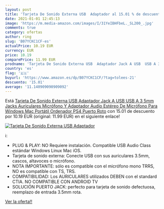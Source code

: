 ```yaml
---
layout: post
title: 'Tarjeta De Sonido Externa USB  Adaptador al 15.01 % de descuento'
date: 2021-01-01 12:45:13
image: 'https://m.media-amazon.com/images/I/31YeIBHFbeL._SL200_.jpg'
comments: true
category: ofertas
author: ring
slug: 'B07YCKC1CF-es'
actualPrice: 10.19 EUR
currency: EUR
price: 10.19
comparePrice: 11.99 EUR
prodname: 'Tarjeta De Sonido Externa USB  Adaptador Jack A USB  USB A 3 5mm Jacks Auriculares  Micrófono Y Adaptador Audio Estéreo De Micrófono Para Windows Mac Portátil Ordenador PS4 Puerto Roto'
country: 'es'
flag: '🇪🇸'
buyurl: 'https://www.amazon.es/dp/B07YCKC1CF/?tag=tolees-21'
descuento: '15.01'
average: '11.140909090909092'
---
```


Está [Tarjeta De Sonido Externa USB  Adaptador Jack A USB  USB A 3 5mm Jacks Auriculares  Micrófono Y Adaptador Audio Estéreo De Micrófono Para Windows Mac Portátil Ordenador PS4 Puerto Roto](https://www.amazon.es/dp/B07YCKC1CF/?tag=tolees-21) con 15.01 de descuento por 10.19 EUR (original: 11.99 EUR) en el siguiente enlace!

[![Tarjeta De Sonido Externa USB  Adaptador](https://m.media-amazon.com/images/I/31YeIBHFbeL._SL200_.jpg)](https://www.amazon.es/dp/B07YCKC1CF/?tag=tolees-21)

ℹ️:

- PLUG & PLAY: NO Requiere instalación. Compatible USB Audio Class estándar Windows Linux Mac iOS.
- Tarjeta de sonido externa: Conecte USB con sus auriculares 3.5mm, cascos, altavoces o micrófono.
- NOTA IMPORTANTE: sólo es compatible con el micrófono mono TRRS, NO es compatible con TS, TRS.
- COMPATIBILIDAD: Los AURICULARES utilizados DEBEN con el standard CTIA. NO COMPATIBLE CON ANDROID TV
- SOLUCIÓN PUERTO JACK: perfecto para tarjeta de sonido defectuosa, reemplazo de entrada 3.5mm rota.

[Ver la oferta!!](https://www.amazon.es/dp/B07YCKC1CF/?tag=tolees-21)
